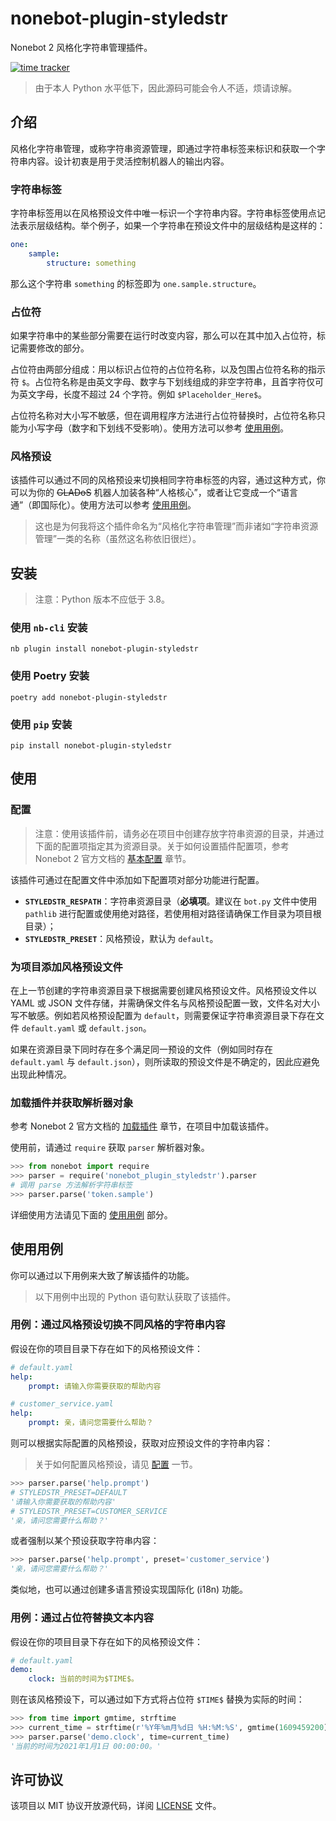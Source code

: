 # nonebot-plugin-styledstr

Nonebot 2 风格化字符串管理插件。

[![time tracker](https://wakatime.com/badge/github/jks15satoshi/nonebot_plugin_styledstr.svg)](https://wakatime.com/badge/github/jks15satoshi/nonebot_plugin_styledstr)

> 由于本人 Python 水平低下，因此源码可能会令人不适，烦请谅解。

## 介绍

风格化字符串管理，或称字符串资源管理，即通过字符串标签来标识和获取一个字符串内容。设计初衷是用于灵活控制机器人的输出内容。

### 字符串标签

字符串标签用以在风格预设文件中唯一标识一个字符串内容。字符串标签使用点记法表示层级结构。举个例子，如果一个字符串在预设文件中的层级结构是这样的：

````yaml
one:
    sample:
        structure: something
````

那么这个字符串 `something` 的标签即为 `one.sample.structure`。

### 占位符

如果字符串中的某些部分需要在运行时改变内容，那么可以在其中加入占位符，标记需要修改的部分。

占位符由两部分组成：用以标识占位符的占位符名称，以及包围占位符名称的指示符 `$`。占位符名称是由英文字母、数字与下划线组成的非空字符串，且首字符仅可为英文字母，长度不超过 24 个字符。例如 `$Placeholder_Here$`。

占位符名称对大小写不敏感，但在调用程序方法进行占位符替换时，占位符名称只能为小写字母（数字和下划线不受影响）。使用方法可以参考 [使用用例](#用例通过占位符替换文本内容)。

### 风格预设

该插件可以通过不同的风格预设来切换相同字符串标签的内容，通过这种方式，你可以为你的 ~~GLADoS~~ 机器人加装各种“人格核心”，或者让它变成一个“语言通”（即国际化）。使用方法可以参考 [使用用例](#用例通过风格预设切换不同风格的字符串内容)。

> 这也是为何我将这个插件命名为“风格化字符串管理”而非诸如“字符串资源管理”一类的名称（虽然这名称依旧很烂）。

## 安装

> 注意：Python 版本不应低于 3.8。

### 使用 `nb-cli` 安装

````shell
nb plugin install nonebot-plugin-styledstr
````

### 使用 Poetry 安装

````shell
poetry add nonebot-plugin-styledstr
````

### 使用 `pip` 安装

````shell
pip install nonebot-plugin-styledstr
````

## 使用

### 配置

> 注意：使用该插件前，请务必在项目中创建存放字符串资源的目录，并通过下面的配置项指定其为资源目录。关于如何设置插件配置项，参考 Nonebot 2 官方文档的 [基本配置](https://v2.nonebot.dev/guide/basic-configuration.html) 章节。

该插件可通过在配置文件中添加如下配置项对部分功能进行配置。

- **`STYLEDSTR_RESPATH`**：字符串资源目录（**必填项**。建议在 `bot.py` 文件中使用 `pathlib` 进行配置或使用绝对路径，若使用相对路径请确保工作目录为项目根目录）；
- **`STYLEDSTR_PRESET`**：风格预设，默认为 `default`。

### 为项目添加风格预设文件

在上一节创建的字符串资源目录下根据需要创建风格预设文件。风格预设文件以 YAML 或 JSON 文件存储，并需确保文件名与风格预设配置一致，文件名对大小写不敏感。例如若风格预设配置为 `default`，则需要保证字符串资源目录下存在文件 `default.yaml` 或 `default.json`。

如果在资源目录下同时存在多个满足同一预设的文件（例如同时存在 `default.yaml` 与 `default.json`），则所读取的预设文件是不确定的，因此应避免出现此种情况。

### 加载插件并获取解析器对象

参考 Nonebot 2 官方文档的 [加载插件](https://v2.nonebot.dev/guide/loading-a-plugin.html) 章节，在项目中加载该插件。

使用前，请通过 `require` 获取 `parser` 解析器对象。

````python
>>> from nonebot import require
>>> parser = require('nonebot_plugin_styledstr').parser
# 调用 parse 方法解析字符串标签
>>> parser.parse('token.sample')
````

详细使用方法请见下面的 [使用用例](#使用用例) 部分。

## 使用用例

你可以通过以下用例来大致了解该插件的功能。

> 以下用例中出现的 Python 语句默认获取了该插件。

### 用例：通过风格预设切换不同风格的字符串内容

假设在你的项目目录下存在如下的风格预设文件：

````yaml
# default.yaml
help:
    prompt: 请输入你需要获取的帮助内容

# customer_service.yaml
help:
    prompt: 亲，请问您需要什么帮助？
````

则可以根据实际配置的风格预设，获取对应预设文件的字符串内容：

> 关于如何配置风格预设，请见 [配置](#配置) 一节。

````python
>>> parser.parse('help.prompt')
# STYLEDSTR_PRESET=DEFAULT
'请输入你需要获取的帮助内容'
# STYLEDSTR_PRESET=CUSTOMER_SERVICE
'亲，请问您需要什么帮助？'
````

或者强制以某个预设获取字符串内容：

````python
>>> parser.parse('help.prompt', preset='customer_service')
'亲，请问您需要什么帮助？'
````

类似地，也可以通过创建多语言预设实现国际化 (i18n) 功能。

### 用例：通过占位符替换文本内容

假设在你的项目目录下存在如下的风格预设文件：

````yaml
# default.yaml
demo:
    clock: 当前的时间为$TIME$。
````

则在该风格预设下，可以通过如下方式将占位符 `$TIME$` 替换为实际的时间：

````python
>>> from time import gmtime, strftime
>>> current_time = strftime(r'%Y年%m月%d日 %H:%M:%S', gmtime(1609459200))
>>> parser.parse('demo.clock', time=current_time)
'当前的时间为2021年1月1日 00:00:00。'
````

## 许可协议

该项目以 MIT 协议开放源代码，详阅 [LICENSE](LICENSE) 文件。
